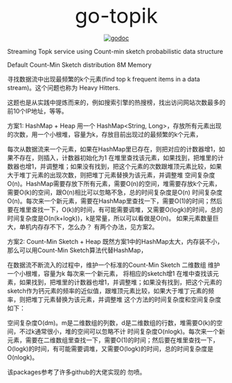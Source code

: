 <p align="center"><font size=30>go-topik</font></p>

<p align="center">
<a href="https://godoc.org/github.com/Wp-Otto/go-topik"><img src="https://img.shields.io/badge/topk-godoc-brightgreen.svg" alt="godoc"></a>
</p>

Streaming Topk service using Count-min sketch probabilistic data structure 

Default Count-Min Sketch distribution 8M Memory

寻找数据流中出现最频繁的k个元素(find top k frequent items in a data stream)。这个问题也称为 Heavy Hitters.

这题也是从实践中提炼而来的，例如搜索引擎的热搜榜，找出访问网站次数最多的前10个IP地址，等等。

方案1: HashMap + Heap
用一个 HashMap<String, Long>，存放所有元素出现的次数，用一个小根堆，容量为k，存放目前出现过的最频繁的k个元素，

每次从数据流来一个元素，如果在HashMap里已存在，则把对应的计数器增1，如果不存在，则插入，计数器初始化为1
在堆里查找该元素，如果找到，把堆里的计数器也增1，并调整堆；如果没有找到，把这个元素的次数跟堆顶元素比较，如果大于堆丁元素的出现次数，则把堆丁元素替换为该元素，并调整堆
空间复杂度O(n)。HashMap需要存放下所有元素，需要O(n)的空间，堆需要存放k个元素，需要O(k)的空间，跟O(n)相比可以忽略不急，总的时间复杂度是O(n)
时间复杂度O(n)。每次来一个新元素，需要在HashMap里查找一下，需要O(1)的时间；然后要在堆里查找一下，O(k)的时间，有可能需要调堆，又需要O(logk)的时间，总的时间复杂度是O(n(k+logk))，k是常量，所以可以看做是O(n)。
如果元素数量巨大，单机内存存不下，怎么办？ 有两个办法，见方案2。

方案2: Count-Min Sketch + Heap
既然方案1中的HashMap太大，内存装不小，那么可以用Count-Min Sketch算法代替HashMap，

在数据流不断流入的过程中，维护一个标准的Count-Min Sketch 二维数组
维护一个小根堆，容量为k
每次来一个新元素，
将相应的sketch增1
在堆中查找该元素，如果找到，把堆里的计数器也增1，并调整堆；如果没有找到，把这个元素的sketch作为钙元素的频率的近似值，跟堆顶元素比较，如果大于堆丁元素的频率，则把堆丁元素替换为该元素，并调整堆
这个方法的时间复杂度和空间复杂度如下：

空间复杂度O(dm)。m是二维数组的列数，d是二维数组的行数，堆需要O(k)的空间，不过k通常很小，堆的空间可以忽略不计
时间复杂度O(nlogk)。每次来一个新元素，需要在二维数组里查找一下，需要O(1)的时间；然后要在堆里查找一下，O(logk)的时间，有可能需要调堆，又需要O(logk)的时间，总的时间复杂度是O(nlogk)。

该packages参考了许多github的大佬实现的  勿喷。
